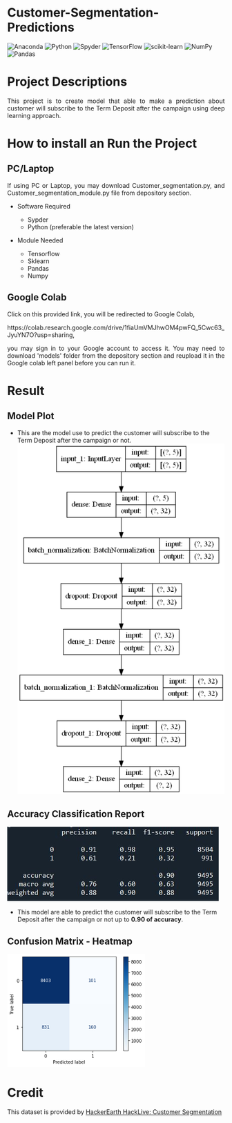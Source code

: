 <h1> Customer-Segmentation-Predictions </h1>

![Anaconda](https://img.shields.io/badge/Anaconda-%2344A833.svg?style=for-the-badge&logo=anaconda&logoColor=white)
![Python](https://img.shields.io/badge/python-3670A0?style=for-the-badge&logo=python&logoColor=ffdd54)
![Spyder](https://img.shields.io/badge/Spyder-838485?style=for-the-badge&logo=spyder%20ide&logoColor=maroon)
![TensorFlow](https://img.shields.io/badge/TensorFlow-%23FF6F00.svg?style=for-the-badge&logo=TensorFlow&logoColor=white)
![scikit-learn](https://img.shields.io/badge/scikit--learn-%23F7931E.svg?style=for-the-badge&logo=scikit-learn&logoColor=white)
![NumPy](https://img.shields.io/badge/numpy-%23013243.svg?style=for-the-badge&logo=numpy&logoColor=white)
![Pandas](https://img.shields.io/badge/pandas-%23150458.svg?style=for-the-badge&logo=pandas&logoColor=white)

# Project Descriptions
<p align="justify"> This project is to create model that able to make a prediction about customer will subscribe to the Term Deposit after the campaign using deep learning approach. </p>

# How to install an Run the Project
## PC/Laptop
<p align="justify"> If using PC or Laptop, you may download Customer_segmentation.py, and Customer_segmentation_module.py file from depository section.</p>

- Software Required
  - Sypder
  - Python (preferable the latest version)

- Module Needed
  - Tensorflow
  - Sklearn
  - Pandas
  - Numpy

## Google Colab
 <p align="justify"> Click on this provided link, you will be redirected to Google Colab, </p> 
https://colab.research.google.com/drive/1fiaUmVMJhwOM4pwFQ_5Cwc63_JyuYN7O?usp=sharing, <p align="justify"> you may sign in to your Google account to access it. You may need to download 'models' folder from the depository section and reupload it in the Google colab left panel before you can run it.
</p>

# Result

## Model Plot
- This are the model use to predict the customer will subscribe to the Term Deposit after the campaign or not.
![model](model.png) 

## Accuracy Classification Report
![acc](Statics/Acc_cr.JPG) 
- This model are able to predict the customer will subscribe to the Term Deposit after the campaign or not up to **0.90 of accuracy**.

## Confusion Matrix - Heatmap
![heatmap](Statics/confusion_matrix_heatmap3.png)

# Credit
This dataset is provided by 
[HackerEarth HackLive: Customer Segmentation](https://www.kaggle.com/datasets/kunalgupta2616/hackerearth-customer-segmentation-hackathon)
 
